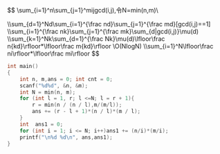 $$
\sum_{i=1}^n\sum_{j=1}^mijgcd(i,j),令N=min(n,m)\\

\\\sum_{d=1}^Nd\sum_{i=1}^{\frac nd}\sum_{j=1}^{\frac md}[gcd(i,j)==1]
\\\sum_{i=1}^{\frac nk}\sum_{j=1}^{\frac mk}\sum_{d|gcd(i,j)}\mu(d)
\\\sum_{k=1}^Nk\sum_{d=1}^{\frac Nk}\mu(d)\lfloor\frac n{kd}\rfloor*\lfloor\frac m{kd}\rfloor
\\O(NlogN)
\\\sum_{i=1}^N\lfloor\frac ni\rfloor*\lfloor\frac mi\rfloor
$$

```c++
int main()
{
	int n, m,ans = 0; int cnt = 0;
	scanf("%d%d", &n, &m);
	int N = min(n, m);
	for (int l = 1, r; l <=N; l = r + 1){
		r = min(n / (n / l),m/(m/l)); 
		ans += (r - l + 1)*(n / l)*(m / l);
	}
	int  ans1 = 0;
	for (int i = 1; i <= N; i++)ans1 += (n/i)*(m/i);
	printf("\n%d %d\n", ans,ans1);
}
```


